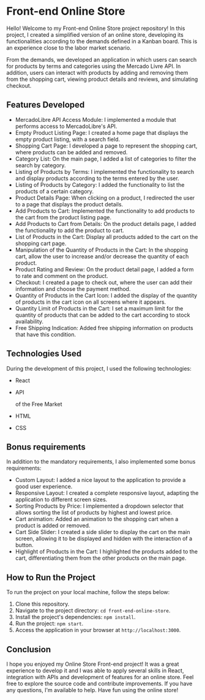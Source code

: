 # Front-end Online Store

Hello! Welcome to my Front-end Online Store project repository! In this project, I created a simplified version of an online store, developing its functionalities according to the demands defined in a Kanban board. This is an experience close to the labor market scenario.

From the demands, we developed an application in which users can search for products by terms and categories using the Mercado Livre API. In addition, users can interact with products by adding and removing them from the shopping cart, viewing product details and reviews, and simulating checkout.

## Features Developed

- MercadoLibre API Access Module: I implemented a module that performs access to MercadoLibre's API.
- Empty Product Listing Page: I created a home page that displays the empty product listing, with a search field.
- Shopping Cart Page: I developed a page to represent the shopping cart, where products can be added and removed.
- Category List: On the main page, I added a list of categories to filter the search by category.
- Listing of Products by Terms: I implemented the functionality to search and display products according to the terms entered by the user.
- Listing of Products by Category: I added the functionality to list the products of a certain category.
- Product Details Page: When clicking on a product, I redirected the user to a page that displays the product details.
- Add Products to Cart: Implemented the functionality to add products to the cart from the product listing page.
- Add Products to Cart from Details: On the product details page, I added the functionality to add the product to cart.
- List of Products in the Cart: Display all products added to the cart on the shopping cart page.
- Manipulation of the Quantity of Products in the Cart: In the shopping cart, allow the user to increase and/or decrease the quantity of each product.
- Product Rating and Review: On the product detail page, I added a form to rate and comment on the product.
- Checkout: I created a page to check out, where the user can add their information and choose the payment method.
- Quantity of Products in the Cart Icon: I added the display of the quantity of products in the cart icon on all screens where it appears.
- Quantity Limit of Products in the Cart: I set a maximum limit for the quantity of products that can be added to the cart according to stock availability.
- Free Shipping Indication: Added free shipping information on products that have this condition.

## Technologies Used

During the development of this project, I used the following technologies:

- React
- API

  of the Free Market
- HTML
- CSS

## Bonus requirements

In addition to the mandatory requirements, I also implemented some bonus requirements:

- Custom Layout: I added a nice layout to the application to provide a good user experience.
- Responsive Layout: I created a complete responsive layout, adapting the application to different screen sizes.
- Sorting Products by Price: I implemented a dropdown selector that allows sorting the list of products by highest and lowest price.
- Cart animation: Added an animation to the shopping cart when a product is added or removed.
- Cart Side Slider: I created a side slider to display the cart on the main screen, allowing it to be displayed and hidden with the interaction of a button.
- Highlight of Products in the Cart: I highlighted the products added to the cart, differentiating them from the other products on the main page.

## How to Run the Project

To run the project on your local machine, follow the steps below:

1. Clone this repository.
2. Navigate to the project directory: `cd front-end-online-store`.
3. Install the project's dependencies: `npm install`.
4. Run the project: `npm start`.
5. Access the application in your browser at `http://localhost:3000`.

## Conclusion

I hope you enjoyed my Online Store Front-end project! It was a great experience to develop it and I was able to apply several skills in React, integration with APIs and development of features for an online store. Feel free to explore the source code and contribute improvements. If you have any questions, I'm available to help. Have fun using the online store!
